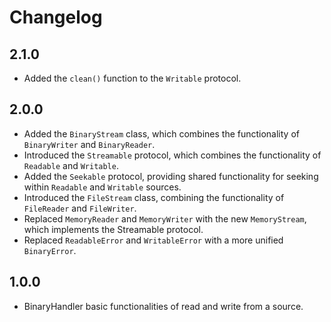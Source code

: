 
# Changelog

## 2.1.0

- Added the `clean()` function to the `Writable` protocol. 

## 2.0.0

- Added the `BinaryStream` class, which combines the functionality of `BinaryWriter` and `BinaryReader`.
- Introduced the `Streamable` protocol, which combines the functionality of `Readable` and `Writable`.
- Added the `Seekable` protocol, providing shared functionality for seeking within `Readable` and `Writable` sources.
- Introduced the `FileStream` class, combining the functionality of `FileReader` and `FileWriter`.
- Replaced `MemoryReader` and `MemoryWriter` with the new `MemoryStream`, which implements the Streamable protocol.
- Replaced `ReadableError` and `WritableError` with a more unified `BinaryError`.

## 1.0.0

- BinaryHandler basic functionalities of read and write from a source. 
